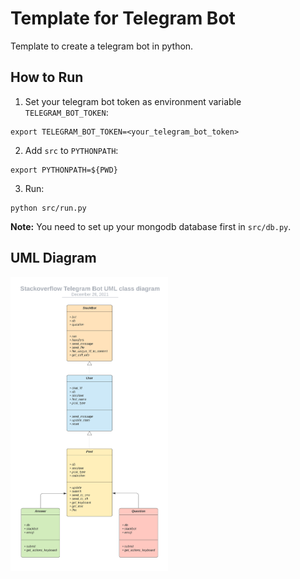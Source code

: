 # Template for Telegram Bot

Template to create a telegram bot in python.

## How to Run
1. Set your telegram bot token as environment variable `TELEGRAM_BOT_TOKEN`:
```
export TELEGRAM_BOT_TOKEN=<your_telegram_bot_token>
```

2. Add `src` to `PYTHONPATH`:
```
export PYTHONPATH=${PWD}
```

3. Run:
```
python src/run.py
```

**Note:** You need to set up your mongodb database first in `src/db.py`.

## UML Diagram
<img src="./uml.png" alt="UML Diagram" width="50%">
